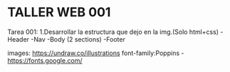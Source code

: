 # TALLER WEB 001
Tarea 001:
1.Desarrollar la estructura que dejo en la img.(Solo html+css)
-Header
-Nav
-Body (2 sections)
-Footer


images: https://undraw.co/illustrations
font-family:Poppins - https://fonts.google.com/